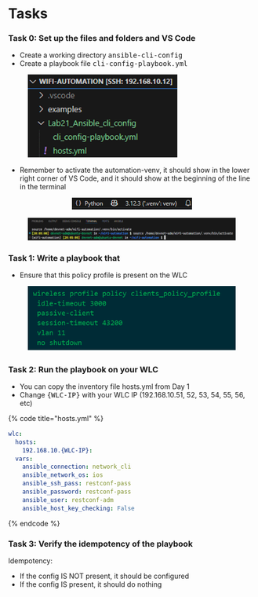 # Tasks

### Task 0: Set up the files and folders and VS Code

* Create a working directory <kbd>ansible-cli-config</kbd>
* Create a playbook file <kbd>cli-config-playbook.yml</kbd>

<figure><img src="../../../.gitbook/assets/image (176).png" alt=""><figcaption></figcaption></figure>

* Remember to activate the automation-venv, it should show in the lower right corner of VS Code, and it should show at the beginning of the line in the terminal

<div align="center"><figure><img src="../../../.gitbook/assets/image (26) (1) (1).png" alt=""><figcaption></figcaption></figure></div>

<div align="center"><figure><img src="../../../.gitbook/assets/image (27) (1) (1).png" alt=""><figcaption></figcaption></figure></div>



### Task 1: Write a playbook that

* Ensure that this policy profile is present on the WLC

<figure><img src="../../../.gitbook/assets/image (177).png" alt="" width="459"><figcaption></figcaption></figure>



### Task 2: Run the playbook on your WLC

* You can copy the inventory file hosts.yml from Day 1
* Change <kbd>{WLC-IP}</kbd> with your WLC IP (192.168.10.51, 52, 53, 54, 55, 56, etc)

{% code title="hosts.yml" %}
```yaml
wlc:
  hosts:
    192.168.10.{WLC-IP}:
  vars:
    ansible_connection: network_cli
    ansible_network_os: ios
    ansible_ssh_pass: restconf-pass
    ansible_password: restconf-pass
    ansible_user: restconf-adm
    ansible_host_key_checking: False

```
{% endcode %}



### Task 3: Verify the idempotency of the playbook

Idempotency:

* If the config IS NOT present, it should be configured
* If the config IS present, it should do nothing
